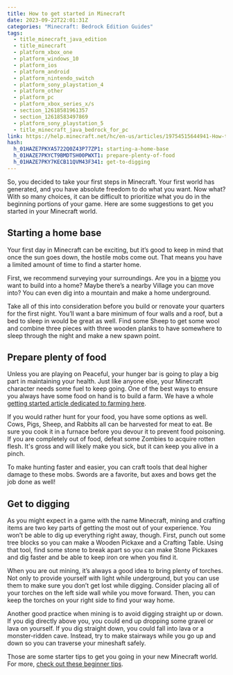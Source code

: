 ```yaml
---
title: How to get started in Minecraft
date: 2023-09-22T22:01:31Z
categories: "Minecraft: Bedrock Edition Guides"
tags:
  - title_minecraft_java_edition
  - title_minecraft
  - platform_xbox_one
  - platform_windows_10
  - platform_ios
  - platform_android
  - platform_nintendo_switch
  - platform_sony_playstation_4
  - platform_other
  - platform_pc
  - platform_xbox_series_x/s
  - section_12618581961357
  - section_12618583497869
  - platform_sony_playstation_5
  - title_minecraft_java_bedrock_for_pc
link: https://help.minecraft.net/hc/en-us/articles/19754515644941-How-to-get-started-in-Minecraft
hash:
  h_01HAZE7PKYA5722Q0Z43P77ZP1: starting-a-home-base
  h_01HAZE7PKYCT9BMDTSH00PWXT1: prepare-plenty-of-food
  h_01HAZE7PKY7KECB11QVM43F341: get-to-digging
---
```


So, you decided to take your first steps in Minecraft. Your first world has generated, and you have absolute freedom to do what you want. Now what? With so many choices, it can be difficult to prioritize what you do in the beginning portions of your game. Here are some suggestions to get you started in your Minecraft world.

## Starting a home base

Your first day in Minecraft can be exciting, but it’s good to keep in mind that once the sun goes down, the hostile mobs come out. That means you have a limited amount of time to find a starter home.

First, we recommend surveying your surroundings. Are you in a [biome](./Minecraft-Types-of-Biomes.md) you want to build into a home? Maybe there’s a nearby Village you can move into? You can even dig into a mountain and make a home underground. 

Take all of this into consideration before you build or renovate your quarters for the first night. You’ll want a bare minimum of four walls and a roof, but a bed to sleep in would be great as well. Find some Sheep to get some wool and combine three pieces with three wooden planks to have somewhere to sleep through the night and make a new spawn point.

## Prepare plenty of food

Unless you are playing on Peaceful, your hunger bar is going to play a big part in maintaining your health. Just like anyone else, your Minecraft character needs some fuel to keep going. One of the best ways to ensure you always have some food on hand is to build a farm. We have a whole [getting started article dedicated to farming here](./A-Beginner-s-Guide-to-Farming-in-Minecraft.md).

If you would rather hunt for your food, you have some options as well. Cows, Pigs, Sheep, and Rabbits all can be harvested for meat to eat. Be sure you cook it in a furnace before you devour it to prevent food poisoning. If you are completely out of food, defeat some Zombies to acquire rotten flesh. It's gross and will likely make you sick, but it can keep you alive in a pinch.

To make hunting faster and easier, you can craft tools that deal higher damage to these mobs. Swords are a favorite, but axes and bows get the job done as well!

## Get to digging

As you might expect in a game with the name Minecraft, mining and crafting items are two key parts of getting the most out of your experience. You won’t be able to dig up everything right away, though. First, punch out some tree blocks so you can make a Wooden Pickaxe and a Crafting Table. Using that tool, find some stone to break apart so you can make Stone Pickaxes and dig faster and be able to keep iron ore when you find it.

When you are out mining, it’s always a good idea to bring plenty of torches. Not only to provide yourself with light while underground, but you can use them to make sure you don’t get lost while digging. Consider placing all of your torches on the left side wall while you move forward. Then, you can keep the torches on your right side to find your way home.

Another good practice when mining is to avoid digging straight up or down. If you dig directly above you, you could end up dropping some gravel or lava on yourself. If you dig straight down, you could fall into lava or a monster-ridden cave. Instead, try to make stairways while you go up and down so you can traverse your mineshaft safely.

Those are some starter tips to get you going in your new Minecraft world. For more, [check out these beginner tips](https://www.minecraft.net/en-us/minecraft-tips-for-beginners).
